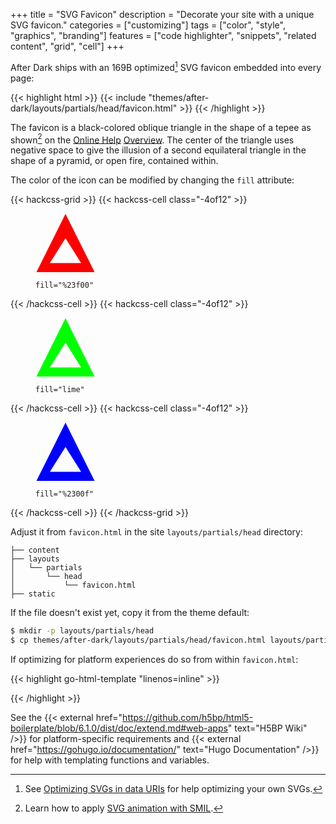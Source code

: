 +++
title = "SVG Favicon"
description = "Decorate your site with a unique SVG favicon."
categories = ["customizing"]
tags = ["color", "style", "graphics", "branding"]
features = ["code highlighter", "snippets", "related content", "grid", "cell"]
+++

After Dark ships with an 169B optimized[^1] SVG favicon embedded into every page:

{{< highlight html >}}
{{< include "themes/after-dark/layouts/partials/head/favicon.html" >}}
{{< /highlight >}}

The favicon is a black-colored oblique triangle in the shape of a tepee as shown[^2] on the [Online Help](../online-help) [Overview](/). The center of the triangle uses negative space to give the illusion of a second equilateral triangle in the shape of a pyramid, or open fire, contained within.

The color of the icon can be modified by changing the `fill` attribute:

<style>
.hack figcaption pre {
  margin-top: 1em;
}
.hack .grid {
  margin-top: 3em;
  text-align: center;
}
</style>
{{< hackcss-grid >}}
  {{< hackcss-cell class="-4of12" >}}
    <figure>
      <img src="data:image/svg+xml,%3Csvg%20viewBox='0%200%2046%2045'%20xmlns='http://www.w3.org/2000/svg'%3E%3Ctitle%3EAfter%20Dark%3C/title%3E%3Cpath%20d='M.708%2045L23%20.416%2045.292%2045H.708zM35%2038L23%2019%2011%2038h24z'%20fill='%23f00'/%3E%3C/svg%3E" width="96">
      <figcaption class="highlight">
        <pre class="chroma"><code class="language-toml" data-lang="toml"><span class="nx">fill</span><span class="p">=</span><span class="s1">&quot;%23f00&quot;</span></code></pre>
      </figcaption>
    </figure>
  {{< /hackcss-cell >}}
  {{< hackcss-cell class="-4of12" >}}
    <figure>
      <img src="data:image/svg+xml,%3Csvg%20viewBox='0%200%2046%2045'%20xmlns='http://www.w3.org/2000/svg'%3E%3Ctitle%3EAfter%20Dark%3C/title%3E%3Cpath%20d='M.708%2045L23%20.416%2045.292%2045H.708zM35%2038L23%2019%2011%2038h24z'%20fill='lime'/%3E%3C/svg%3E" width="96">
      <figcaption class="highlight">
        <pre class="chroma"><code class="language-toml" data-lang="toml"><span class="nx">fill</span><span class="p">=</span><span class="s1">&quot;lime&quot;</span></code></pre>
      </figcaption>
    </figure>
  {{< /hackcss-cell >}}
  {{< hackcss-cell class="-4of12" >}}
    <figure>
      <img src="data:image/svg+xml,%3Csvg%20viewBox='0%200%2046%2045'%20xmlns='http://www.w3.org/2000/svg'%3E%3Ctitle%3EAfter%20Dark%3C/title%3E%3Cpath%20d='M.708%2045L23%20.416%2045.292%2045H.708zM35%2038L23%2019%2011%2038h24z'%20fill='%2300f'/%3E%3C/svg%3E" width="96">
      <figcaption class="highlight">
        <pre class="chroma"><code class="language-toml" data-lang="toml"><span class="nx">fill</span><span class="p">=</span><span class="s1">&quot;%2300f&quot;</span></code></pre>
      </figcaption>
    </figure>
  {{< /hackcss-cell >}}
{{< /hackcss-grid >}}

Adjust it from `favicon.html` in the site `layouts/partials/head` directory:

```
├── content
├── layouts
│   └── partials
│       └── head
│           └── favicon.html
├── static
```

If the file doesn't exist yet, copy it from the theme default:

```sh
$ mkdir -p layouts/partials/head
$ cp themes/after-dark/layouts/partials/head/favicon.html layouts/partials/head
```

If optimizing for platform experiences do so from within `favicon.html`:

{{< highlight go-html-template "linenos=inline" >}}
<meta name="apple-mobile-web-app-capable" content="yes">
<meta name="apple-mobile-web-app-status-bar-style" content="black">
<meta name="apple-mobile-web-app-title" content="{{ .Site.Title }}">
<link rel="apple-touch-icon" href="data:image/png;base64,{{ readFile "static/icon.png" | base64Encode }}">
{{< /highlight >}}

See the {{< external href="https://github.com/h5bp/html5-boilerplate/blob/6.1.0/dist/doc/extend.md#web-apps" text="H5BP Wiki" />}} for platform-specific requirements and {{< external href="https://gohugo.io/documentation/" text="Hugo Documentation" />}} for help with templating functions and variables.

[^1]: See [Optimizing SVGs in data URIs](https://codepen.io/tigt/post/optimizing-svgs-in-data-uris) for help optimizing your own SVGs.
[^2]: Learn how to apply [SVG animation with SMIL](https://devdocs.io/svg/svg_animation_with_smil).
